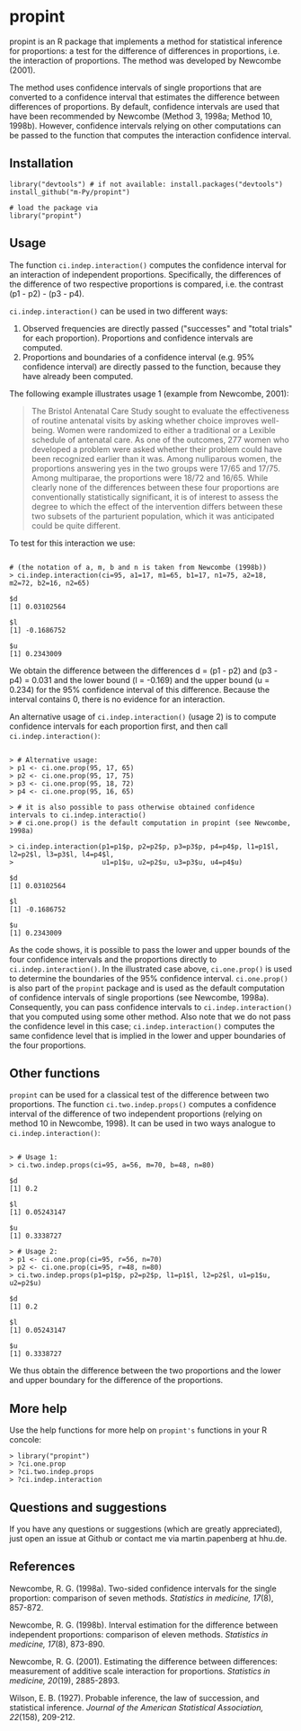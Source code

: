 # propint

propint is an R package that implements a method for statistical inference for
proportions: a test for the difference of differences in proportions, i.e. the
interaction of proportions. The method was developed by Newcombe (2001).

The method uses confidence intervals of single proportions that are converted to a
confidence interval that estimates the difference between differences of
proportions. By default, confidence intervals are used that have been recommended by
Newcombe (Method 3, 1998a; Method 10, 1998b). However, confidence intervals relying
on other computations can be passed to the function that computes the interaction
confidence interval.

## Installation

```
library("devtools") # if not available: install.packages("devtools")
install_github("m-Py/propint")

# load the package via 
library("propint")
```

## Usage

The function `ci.indep.interaction()` computes the confidence interval for an
interaction of independent proportions. Specifically, the differences of the
difference of two respective proportions is compared, i.e. the contrast (p1 - p2) -
(p3 - p4).

`ci.indep.interaction()` can be used in two different ways:

1. Observed frequencies are directly passed  ("successes" and "total trials" for each
   proportion). Proportions and confidence intervals are computed.
2. Proportions and boundaries of a confidence interval (e.g. 95% confidence interval)
   are directly passed to the function, because they have already been computed.

The following example illustrates usage 1 (example from Newcombe, 2001):
 
> The Bristol Antenatal Care Study sought to evaluate the effectiveness of routine
antenatal visits by asking whether choice improves well-being. Women were randomized
to either a traditional or a Lexible schedule of antenatal care. As one of the
outcomes, 277 women who developed a problem were asked whether their problem could
have been recognized earlier than it was. Among nulliparous women, the proportions
answering yes in the two groups were 17/65 and 17/75. Among multiparae, the
proportions were 18/72 and 16/65. While clearly none of the differences between these
four proportions are conventionally statistically significant, it is of interest to
assess the degree to which the effect of the intervention differs between these two
subsets of the parturient population, which it was anticipated could be quite
different.

To test for this interaction we use:

```

# (the notation of a, m, b and n is taken from Newcombe (1998b))
> ci.indep.interaction(ci=95, a1=17, m1=65, b1=17, n1=75, a2=18, m2=72, b2=16, n2=65)

$d
[1] 0.03102564

$l
[1] -0.1686752

$u
[1] 0.2343009

```

We obtain the difference between the differences d = (p1 - p2) and (p3 - p4) = 0.031
and the lower bound (l = -0.169) and the upper bound (u = 0.234) for the 95%
confidence interval of this difference. Because the interval contains 0, there is no
evidence for an interaction.

An alternative usage of `ci.indep.interaction()` (usage 2) is to compute confidence
intervals for each proportion first, and then call `ci.indep.interaction()`:

```

> # Alternative usage:
> p1 <- ci.one.prop(95, 17, 65)
> p2 <- ci.one.prop(95, 17, 75)
> p3 <- ci.one.prop(95, 18, 72)
> p4 <- ci.one.prop(95, 16, 65)

> # it is also possible to pass otherwise obtained confidence intervals to ci.indep.interactio()
> # ci.one.prop() is the default computation in propint (see Newcombe, 1998a)

> ci.indep.interaction(p1=p1$p, p2=p2$p, p3=p3$p, p4=p4$p, l1=p1$l, l2=p2$l, l3=p3$l, l4=p4$l,
>                      u1=p1$u, u2=p2$u, u3=p3$u, u4=p4$u)					 

$d 
[1] 0.03102564

$l
[1] -0.1686752

$u
[1] 0.2343009

```

As the code shows, it is possible to pass the lower and upper bounds of the four
confidence intervals and the proportions directly to `ci.indep.interaction()`. In the
illustrated case above, `ci.one.prop()` is used to determine the boundaries of the
95% confidence interval. `ci.one.prop()` is also part of the `propint` package and is
used as the default computation of confidence intervals of single proportions (see
Newcombe, 1998a). Consequently, you can pass confidence intervals to
`ci.indep.interaction()` that you computed using some other method. Also note that we
do not pass the confidence level in this case; `ci.indep.interaction()` computes the
same confidence level that is implied in the lower and upper boundaries of the four
proportions.

## Other functions

`propint` can be used for a classical test of the difference between two
proportions. The function `ci.two.indep.props()` computes a confidence interval of
the difference of two independent proportions (relying on method 10 in Newcombe,
1998). It can be used in two ways analogue to `ci.indep.interaction()`:

```

> # Usage 1:
> ci.two.indep.props(ci=95, a=56, m=70, b=48, n=80)

$d
[1] 0.2

$l
[1] 0.05243147

$u
[1] 0.3338727

> # Usage 2:
> p1 <- ci.one.prop(ci=95, r=56, n=70)
> p2 <- ci.one.prop(ci=95, r=48, n=80)
> ci.two.indep.props(p1=p1$p, p2=p2$p, l1=p1$l, l2=p2$l, u1=p1$u, u2=p2$u)

$d
[1] 0.2

$l
[1] 0.05243147

$u
[1] 0.3338727

```

We thus obtain the difference between the two proportions and the lower and upper
boundary for the difference of the proportions.

## More help

Use the help functions for more help on `propint's` functions in your R concole:

```
> library("propint")
> ?ci.one.prop
> ?ci.two.indep.props
> ?ci.indep.interaction
```

## Questions and suggestions

If you have any questions or suggestions (which are greatly appreciated), just open
an issue at Github or contact me via martin.papenberg at hhu.de.

## References 

Newcombe, R. G. (1998a). Two-sided confidence intervals for the single
    proportion: comparison of seven methods. *Statistics in medicine, 17*(8),
    857-872.

Newcombe, R. G. (1998b). Interval estimation for the difference between
    independent proportions: comparison of eleven methods. *Statistics in medicine,
    17*(8), 873-890.

Newcombe, R. G. (2001). Estimating the difference between differences: measurement
    of additive scale interaction for proportions. *Statistics in medicine, 20*(19),
    2885-2893.

Wilson, E. B. (1927). Probable inference, the law of succession, and statistical
   inference. *Journal of the American Statistical Association, 22*(158), 209-212.
